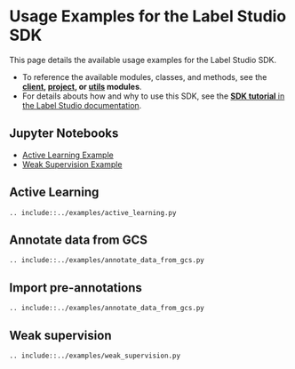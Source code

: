 # Usage Examples for the Label Studio SDK

This page details the available usage examples for the Label Studio SDK. 

- To reference the available modules, classes, and methods, see the **[client](/label_studio_sdk/client.html), [project](label_studio_sdk/project.html), or [utils](label_studio_sdk/utils.html) modules**.
- For details abouts how and why to use this SDK, see the [**SDK tutorial** in the Label Studio documentation](https://labelstud.io/guide/sdk.html).

## Jupyter Notebooks

* <a href="https://github.com/heartexlabs/label-studio-sdk/blob/master/examples/Active%20Learning.ipynb">Active Learning Example</a><br>
* <a href="https://github.com/heartexlabs/label-studio-sdk/blob/master/examples/Weak%20Supervision.ipynb">Weak Supervision Example</a><br>


## Active Learning
```
.. include::../examples/active_learning.py
```


## Annotate data from GCS

```
.. include::../examples/annotate_data_from_gcs.py
```


## Import pre-annotations

```
.. include::../examples/annotate_data_from_gcs.py
```


## Weak supervision

```
.. include::../examples/weak_supervision.py
```
